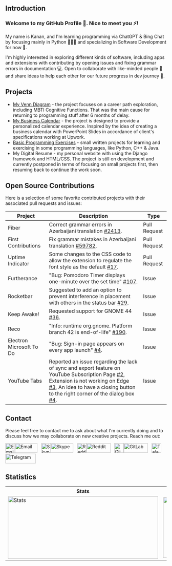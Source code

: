 ## Introduction
### Welcome to my GitHub Profile 🙂. Nice to meet you ⚡! 

My name is Kanan, and I'm learning programming via ChatGPT & Bing Chat by focusing mainly in Python 👨🏻‍💻 and specializing in Software Development for now 🔭.

I'm highly interested in exploring different kinds of software, including apps and extensions with contributing by opening issues and fixing grammar errors in documentation 💻. Open to collaborate with like-minded people 👯 and share ideas to help each other for our future progress in dev journey 🌱.

## Projects
- [My Venn Diagram](https://github.com/kanansnote/My-Venn-Diagram) - the project focuses on a career path exploration, including MBTI Cognitive Functions. That was the main cause for returning to programming stuff after 6 months of delay. 
- [My Business Calendar](https://github.com/kanansnote/My-Business-Calendar) - the project is designed to provide a personalized calendar experience. Inspired by the idea of creating a business calendar with PowerPoint Slides in accordance of client's specifications working at Upwork.
- [Basic Programming Exercises](https://github.com/kanansnote/Basic-Programming-Exercises) - small written projects for learning and exercising in some programming languages, like Python, C++ & Java.
- My Digital Resume - my personal website with using the Django framework and HTML/CSS. The project is still on development and currently postponed in terms of focusing on small projects first, then resuming back to continue the work soon.

## Open Source Contributions

Here is a selection of some favorite contributed projects with their associated pull requests and issues:

| Project             | Description                                                                                  | Type          |
|---------------------|----------------------------------------------------------------------------------------------|---------------|
| Fiber               | Correct grammar errors in Azerbaijani translation [#2413](https://github.com/gofiber/fiber/pull/2413). | Pull Request  |
| First Contributions | Fix grammar mistakes in Azerbaijani translation [#59782](https://github.com/firstcontributions/first-contributions/pull/59782).                                              | Pull Request  |                               |
| Uptime Indicator    | Some changes to the CSS code to allow the extension to regulate the font style as the default [#17](https://github.com/Gniourf/Uptime-Indicator/pull/17). | Pull Request  |                                                    |
| Furtherance         | "Bug: Pomodoro Timer displays one-minute over the set time" [#107](https://github.com/lakoliu/Furtherance/issues/107).                                 | Issue         |                                                     |
| Rocketbar           | Suggested to add an option to prevent interference in placement with others in the status bar [#29](https://github.com/linux-is-awesome/gnome_extension_rocketbar/issues/29). | Issue         |                              |
| Keep Awake!         | Requested support for GNOME 44 [#36](https://github.com/jenspfahl/KeepAwake/issues/36).                                                              | Issue         |                                                        |
| Reco                | "Info: runtime org.gnome. Platform branch 42 is end-of-life" [#190](https://github.com/ryonakano/reco/issues/190).                                | Issue         |                                                           |
| Electron Microsoft To Do | "Bug: Sign-in page appears on every app launch" [#4](https://github.com/patrick330602/electron-microsoft-todo/issues/4).                                           | Issue         |                                      |
| YouTube Tabs        | Reported an issue regarding the lack of sync and export feature on YouTube Subscription Page [#2](https://github.com/Gmanicus/Youtube-Tabs/issues/2), Extension is not working on Edge [#3](https://github.com/Gmanicus/Youtube-Tabs/issues/3), An idea to have a closing button to the right corner of the dialog box [#4](https://github.com/Gmanicus/Youtube-Tabs/issues/4). | Issue        |

## Contact
Please feel free to contact me to ask about what I'm currently doing and to discuss how we may collaborate on new creative projects. Reach me out:

<div>
<a href="mailto:kanansnote@gmail.com">
  <img src="https://camo.githubusercontent.com/0f3aa1f457bb92fbd2411761262ce1fb0f766ed74a4f4289bfc4a0b6024335d6/68747470733a2f2f6564656e742e6769746875622e696f2f537570657254696e7949636f6e732f696d616765732f7376672f656d61696c2e737667" alt="Email" width="30" height="30" /><img src="https://img.shields.io/badge/Email-008080?style=for-the-badge" alt="Email" width="70" height="30"></a> 
  &nbsp;
<a href="https://join.skype.com/invite/F3ix8zp5tSBy">
  <img src="https://camo.githubusercontent.com/738abde95a3c033b2fbe7a56d2e9242fbdad99124b331d9739d1ad25f379e522/68747470733a2f2f6564656e742e6769746875622e696f2f537570657254696e7949636f6e732f696d616765732f7376672f736b7970652e737667" alt="Skype" width="30" height="30" /><img src="https://img.shields.io/badge/Skype-0078d7?style=for-the-badge" alt="Skype" width="70" height="30"></a> 
  &nbsp;
<a href="https://www.reddit.com/user/RegardlessKarma">
  <img src="https://camo.githubusercontent.com/521640dc2dba501cde1805c0a42cecf5ccf7fc1378f542fe9fda756fb36add25/68747470733a2f2f6564656e742e6769746875622e696f2f537570657254696e7949636f6e732f696d616765732f7376672f7265646469742e737667" alt="Reddit" width="30" height="30" /><img src="https://img.shields.io/badge/Reddit-ff4400?style=for-the-badge" alt="Reddit" width="75" height="30"></a> 
  &nbsp;
<a href="https://gitlab.com/kanansnote">
  <img src="https://camo.githubusercontent.com/92155145d11c0c16b6d804cf10407c691d134283ced40c36ceecfb885b8b655c/68747470733a2f2f6564656e742e6769746875622e696f2f537570657254696e7949636f6e732f696d616765732f7376672f6769746c61622e737667" alt="GitLab" width="30" height="30" /><img src="https://img.shields.io/badge/GitLab-30353e?style=for-the-badge" alt="GitLab" width="75" height="30"></a>
  &nbsp;
<a href="https://t.me/kanansnote">
  <img src="https://camo.githubusercontent.com/f4b401dd7cd9b7840fd31acafd49e151a80e4c9600bf219934461b96dd98e013/68747470733a2f2f6564656e742e6769746875622e696f2f537570657254696e7949636f6e732f696d616765732f7376672f74656c656772616d2e737667" alt="Telegram" width="30" height="30" /><img src="https://img.shields.io/badge/Telegram-37aee2?style=for-the-badge" alt="Telegram" width="95" height="30"></a>
</div>

## Statistics
<div>
  <table>
    <tr>
      <th>Stats</th>
      <th>Top Languages</th>
    </tr>
    <tr>
      <td><img src="https://github-readme-stats.vercel.app/api/?username=kanansnote&show_icons=true&theme=dark&rank_icon=github" alt="Stats" width="469" height="195"></td>
      <td><img src="https://github-readme-stats.vercel.app/api/top-langs/?username=kanansnote&theme=dark&layout=compact" alt="Top Langs" height="190"></td>
    </tr>
  </table>
</div>
